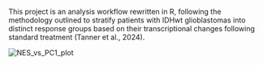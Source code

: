 This project is an analysis workflow rewritten in R, following the methodology outlined to stratify patients with IDHwt glioblastomas into distinct response groups based on their transcriptional changes following standard treatment (Tanner et al., 2024).

![NES_vs_PC1_plot](https://github.com/user-attachments/assets/a4fafa18-7c90-47ac-a0ac-73e2eb1cd912)
